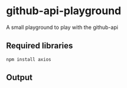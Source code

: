 # github-api-playground
A small playground to play with the github-api

## Required libraries
```shell
npm install axios
```

## Output
<!-- start -->
```text
```
<!-- end -->